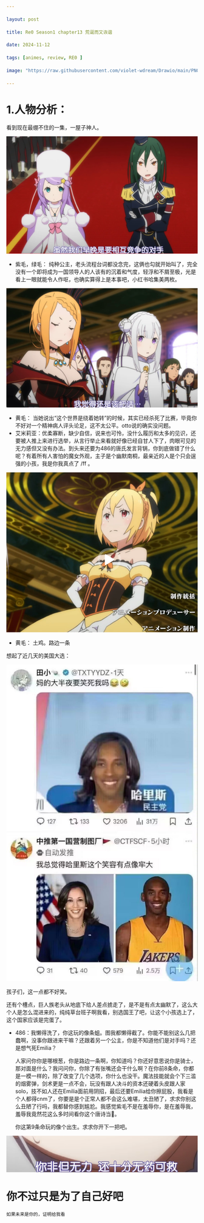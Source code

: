 ```yaml
---

layout: post

title: Re0 Season1 chapter13 荒诞而又诙谐

date: 2024-11-12

tags: [animes, review, RE0 ]

image: "https://raw.githubusercontent.com/violet-wdream/Drawio/main/PNG/202411121310997.png"

---
```


# 1.人物分析：

看到现在最绷不住的一集，一屋子神人。

![image-20241112131044767](https://raw.githubusercontent.com/violet-wdream/Drawio/main/PNG/202411121310997.png)

- 紫毛，绿毛： 纯种公主，老头流程台词都没念完，这俩也勾就开始叫了，完全没有一个即将成为一国领导人的人该有的沉着和气度，轻浮和不屑至极，光是看上一眼就能令人作呕，也确实算得上是本事吧，小红书哈集美两枚。





![image-20241112131309604](https://raw.githubusercontent.com/violet-wdream/Drawio/main/PNG/202411121313858.png)

- 黄毛： 当她说出“这个世界是绕着她转”的时候，其实已经杀死了比赛，毕竟你不好对一个精神病人评头论足，这不太公平。otto说的确实没问题。
- 艾米莉亚：优柔寡断，缺少自信，说来也可怜，没什么履历和太多的见识，还要被人推上来进行选举，从言行举止来看就好像已经自甘人下了，肉眼可见的无力感但又没有办法。到头来还要为486的唐氏发言背锅，你到底做错了什么呢？有着所有人害怕的魔女外观，主子是个幽默南桐，最亲近的人是个只会逞强的小孩，我是你我真点了 /ff 。



![image-20241112133944437](https://raw.githubusercontent.com/violet-wdream/Drawio/main/PNG/202411121339637.png)

- 黄毛： 土鸡。路边一条



想起了近几天的美国大选：

![4d404d9a4d7cc8e8a8d70fc5bc4fa635](https://raw.githubusercontent.com/violet-wdream/Drawio/main/PNG/202411121420827.jpg)

孩子们，这一点都不好笑。

还有个槽点，巨人族老头从地底下给人差点掳走了，是不是有点太幽默了，这么大个人是怎么混进来的，纯纯草台班子啊我看，别选国王了吧，让这个小孩选上了，这个国家应该是完蛋了。



- 486：我懒得洗了，你这玩的像条蛆。图我都懒得截了。你能不能别这么几把蠢啊，没事你跟进来干嘛？还跟着另一个公主，你是不知道他们是对手吗？还是想气死Emilia？

  人家问你你是哪根葱，你是路边一条啊，你知道吗？你还好意思说你是骑士，那对面是什么？我问问你，你除了有张嘴还会干什么啊？在你前8条命，你都是一模一样的，除了改变了几个选项，你什么也没干。魔法技能就会个下三滥的烟雾弹，剑术更是一点不会，玩没有跟人决斗的资本还硬着头皮跟人家solo，技不如人还在Emilia面前用阴招，最后还要Emilia给你擦屁股，我看是个人都得cnm了，你要是是个正常人都不会这么难堪，太丑陋了，求求你别这么丑陋了行吗，我都替你感到尴尬。我感觉紫毛不是在羞辱你，是在羞辱我，羞辱我竟然花这么多时间看你这个唐诗当🤡。

  你这第9条命玩的像个出生。求求你开下一把吧。

  

![image-20241112141155793](https://raw.githubusercontent.com/violet-wdream/Drawio/main/PNG/202411121411831.png)

# 你不过只是为了自己好吧





`如果未来是你的，证明给我看`